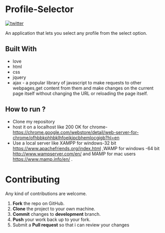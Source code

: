 # Profile-Selector

<a href="https://twitter.com/chattlanimohit"><img src="https://img.shields.io/badge/twitter-%40Chattlanimohit-blue.svg" alt="twitter"/></a>

An application that lets you select any profile from the select option.

## Built With

* love
* html 
* css
* jquery
* ajax - a popular library of javascript to make requests to other webpages,get content from them and make changes on the current page itself without changing the URL or reloading the page itself.


## How to run ? 
* Clone my repository 
* host it on a localhost like 200 OK for chrome- https://chrome.google.com/webstore/detail/web-server-for-chrome/ofhbbkphhbklhfoeikjpcbhemlocgigb?hl=en
* Use a local server like XAMPP for windows-32 bit https://www.apachefriends.org/index.html ,WAMP for windows -64 bit http://www.wampserver.com/en/ and MAMP for mac users https://www.mamp.info/en/ .


Contributing
==========
Any kind of contributions are welcome.

1. **Fork** the repo on GitHub.
2. **Clone** the project to your own machine.
3. **Commit** changes to **development** branch.
4. **Push** your work back up to your fork.
5. Submit a **Pull request** so that i can review your changes
